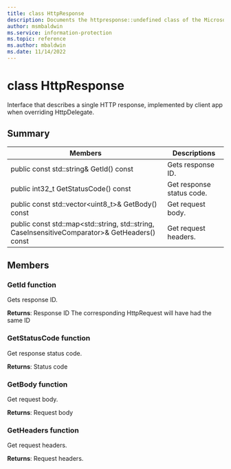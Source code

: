```yaml
---
title: class HttpResponse 
description: Documents the httpresponse::undefined class of the Microsoft Information Protection (MIP) SDK.
author: msmbaldwin
ms.service: information-protection
ms.topic: reference
ms.author: mbaldwin
ms.date: 11/14/2022
---
```


# class HttpResponse 
Interface that describes a single HTTP response, implemented by client app when overriding HttpDelegate.
  
## Summary
 Members                        | Descriptions                                
--------------------------------|---------------------------------------------
public const std::string& GetId() const  |  Gets response ID.
public int32_t GetStatusCode() const  |  Get response status code.
public const std::vector&lt;uint8_t&gt;& GetBody() const  |  Get request body.
public const std::map&lt;std::string, std::string, CaseInsensitiveComparator&gt;& GetHeaders() const  |  Get request headers.
  
## Members
  
### GetId function
Gets response ID.

  
**Returns**: Response ID
The corresponding HttpRequest will have had the same ID
  
### GetStatusCode function
Get response status code.

  
**Returns**: Status code
  
### GetBody function
Get request body.

  
**Returns**: Request body
  
### GetHeaders function
Get request headers.

  
**Returns**: Request headers.
